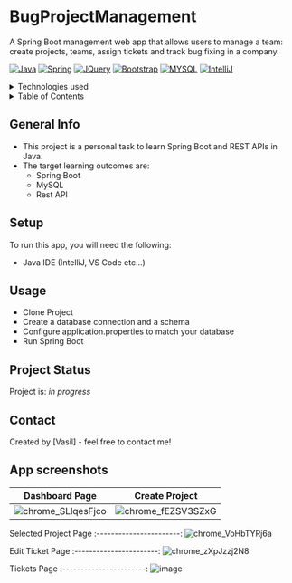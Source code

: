 # BugProjectManagement <a name="readme-top"></a> 
A Spring Boot management web app that allows users to manage a team: create projects, teams, assign tickets and track bug fixing in a company.

[![Java][Java.com]][Java-url] [![Spring][Spring.com]][Spring-url] [![JQuery][JQuery.com]][JQuery-url] [![Bootstrap][Bootstrap.com]][Bootstrap-url] [![MYSQL][MYSQL.com]][MYSQL-url] [![IntelliJ][IntelliJ.com]][IntelliJ-url] 

<!-- TABLE OF CONTENTS -->
<details>
  <summary>Technologies used</summary>
  <ol>
    <li>Java</li>
    <li>Spring Boot</li>
    <li> - Spring Data JPA: Persist data in SQL with Java Persistence API using Spring Data and Hibernate. </li>
    <li> - Spring Web: Built REST API using Spring MVC. </li>
    <li> - Thymeleaf</li>
    <li>Bootstrap 4.6</li>
    <li>JQuery</li>
    <li>MySQL</li>
    <li>IntelliJ IDEA</li>

  </ol>
</details>

<!-- TABLE OF CONTENTS -->
<details>
  <summary>Table of Contents</summary>
  <ol>
    <li><a href="#general-info">General Info</a></li>
    <li><a href="#setup">Setup</a></li>
    <li><a href="#usage">Usage</a></li>
    <li><a href="#project-status">Status</a></li>
    <li><a href="#contact">Contact</a></li>
    <li><a href="#app-screenshots">App Screenshots</a></li>

  </ol>
</details>

<!-- general-info -->
## General Info
- This project is a personal task to learn Spring Boot and REST APIs in Java.
- The target learning outcomes are:
    - Spring Boot
    - MySQL
    - Rest API
 
<!-- setup -->
## Setup
To run this app, you will need the following:
  - Java IDE (IntelliJ, VS Code etc...)

<!-- usage -->
## Usage
- Clone Project
- Create a database connection and a schema
- Configure application.properties to match your database
- Run Spring Boot

<!-- project-status -->
## Project Status
Project is: _in progress_

<!-- contact -->
## Contact
Created by [Vasil] - feel free to contact me!
<p align="right">

<!-- app-screenshots -->
## App screenshots

Dashboard Page | Create Project 
:-----------------------:|:-----------------------:
![chrome_SLlqesFjco](https://user-images.githubusercontent.com/78150846/198050813-51f71c20-c138-4c4c-a909-041e5912a2c7.png)|![chrome_fEZSV3SZxG](https://user-images.githubusercontent.com/78150846/198050903-f4757a96-6ddf-4a2f-875f-9a5e4a7cb69b.png)

Selected Project Page 
:-----------------------:
![chrome_VoHbTYRj6a](https://user-images.githubusercontent.com/78150846/198051412-d8413350-572f-48ef-9631-26b2d6b1b624.png)

Edit Ticket  Page 
:-----------------------:
![chrome_zXpJzzj2N8](https://user-images.githubusercontent.com/78150846/198051706-72730f22-1379-4d7e-b66e-a723ed332f6d.png)

Tickets Page 
:-----------------------:
![image](https://user-images.githubusercontent.com/78150846/198051898-080825fc-d9ec-471a-89aa-62d0ce39d0a6.png)

<!-- MARKDOWN LINKS & IMAGES -->
<!--  [![Next][Next.js]][Next-url] [![React][React.js]][React-url] [![Vue][Vue.js]][Vue-url] [![Bootstrap][Bootstrap.com]][Bootstrap-url] [![JQuery][JQuery.com]][JQuery-url] -->
<!-- https://www.markdownguide.org/basic-syntax/#reference-style-links -->
[contributors-shield]: https://img.shields.io/github/contributors/github_username/repo_name.svg?style=for-the-badge
[contributors-url]: https://github.com/github_username/repo_name/graphs/contributors
[forks-shield]: https://img.shields.io/github/forks/github_username/repo_name.svg?style=for-the-badge
[forks-url]: https://github.com/github_username/repo_name/network/members
[stars-shield]: https://img.shields.io/github/stars/github_username/repo_name.svg?style=for-the-badge
[stars-url]: https://github.com/github_username/repo_name/stargazers
[issues-shield]: https://img.shields.io/github/issues/github_username/repo_name.svg?style=for-the-badge
[issues-url]: https://github.com/github_username/repo_name/issues
[license-shield]: https://img.shields.io/github/license/github_username/repo_name.svg?style=for-the-badge
[license-url]: https://github.com/github_username/repo_name/blob/master/LICENSE.txt
[linkedin-shield]: https://img.shields.io/badge/-LinkedIn-black.svg?style=for-the-badge&logo=linkedin&colorB=555
[linkedin-url]: https://linkedin.com/in/linkedin_username
[product-screenshot]: images/screenshot.png
[Next.js]: https://img.shields.io/badge/next.js-000000?style=for-the-badge&logo=nextdotjs&logoColor=white
[Next-url]: https://nextjs.org/
[React.js]: https://img.shields.io/badge/React-20232A?style=for-the-badge&logo=react&logoColor=61DAFB
[React-url]: https://reactjs.org/
[Vue.js]: https://img.shields.io/badge/Vue.js-35495E?style=for-the-badge&logo=vuedotjs&logoColor=4FC08D
[Vue-url]: https://vuejs.org/
[Angular.io]: https://img.shields.io/badge/Angular-DD0031?style=for-the-badge&logo=angular&logoColor=white
[Angular-url]: https://angular.io/
[Svelte.dev]: https://img.shields.io/badge/Svelte-4A4A55?style=for-the-badge&logo=svelte&logoColor=FF3E00
[Svelte-url]: https://svelte.dev/
[Laravel.com]: https://img.shields.io/badge/Laravel-FF2D20?style=for-the-badge&logo=laravel&logoColor=white
[Laravel-url]: https://laravel.com
[Bootstrap.com]: https://img.shields.io/badge/Bootstrap-563D7C?style=for-the-badge&logo=bootstrap&logoColor=white
[Bootstrap-url]: https://getbootstrap.com
[JQuery.com]: https://img.shields.io/badge/jQuery-0769AD?style=for-the-badge&logo=jquery&logoColor=white
[JQuery-url]: https://jquery.com 
[Xcode.com]: https://img.shields.io/badge/Xcode-007ACC?style=for-the-badge&logo=Xcode&logoColor=white
[Xcode-url]: https://developer.apple.com/xcode/
[Swift.com]: https://img.shields.io/badge/swift-F54A2A?style=for-the-badge&logo=swift&logoColor=white
[Swift-url]: https://docs.swift.org/swift-book/
[VS.com]: https://img.shields.io/badge/Visual_Studio-5C2D91?style=for-the-badge&logo=visual%20studio&logoColor=white
[VS-url]: https://visualstudio.microsoft.com/
[Java.com]: https://img.shields.io/badge/java-%23ED8B00.svg?style=for-the-badge&logo=java&logoColor=white
[Java-url]: [https://visualstudio.microsoft.com/](https://www.java.com/en/)
[C#.com]: https://img.shields.io/badge/c%23-%23239120.svg?style=for-the-badge&logo=c-sharp&logoColor=white
[C#-url]: https://learn.microsoft.com/en-us/dotnet/csharp/
[MYSQL.com]: https://img.shields.io/badge/MySQL-005C84?style=for-the-badge&logo=mysql&logoColor=white
[MYSQL-url]: https://www.mysql.com/
[.NET.com]: https://img.shields.io/badge/.NET-5C2D91?style=for-the-badge&logo=.net&logoColor=white
[.NET-url]: https://dotnet.microsoft.com/en-us/
[IntelliJ.com]: https://img.shields.io/badge/IntelliJ_IDEA-000000.svg?style=for-the-badge&logo=intellij-idea&logoColor=white
[IntelliJ-url]: [https://dotnet.microsoft.com/en-us/](https://www.jetbrains.com/idea/)
[Spring.com]: https://img.shields.io/badge/Spring-6DB33F?style=for-the-badge&logo=spring&logoColor=white
[Spring-url]: https://spring.io/
